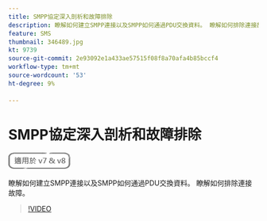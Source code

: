 ```yaml
---
title: SMPP協定深入剖析和故障排除
description: 瞭解如何建立SMPP連接以及SMPP如何通過PDU交換資料。 瞭解如何排除連接故障。
feature: SMS
thumbnail: 346489.jpg
kt: 9739
source-git-commit: 2e93092e1a433ae57515f08f8a70afa4b85bccf4
workflow-type: tm+mt
source-wordcount: '53'
ht-degree: 9%

---
```



# SMPP協定深入剖析和故障排除

![適用於 V7 和 V8](../assets/V7-V8-stamp.png)

瞭解如何建立SMPP連接以及SMPP如何通過PDU交換資料。 瞭解如何排除連接故障。

>[!VIDEO](https://video.tv.adobe.com/v/346489?quality=12)
